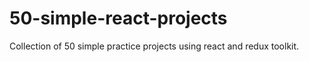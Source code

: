 # 50-simple-react-projects
Collection of 50 simple practice projects using react and redux toolkit.
